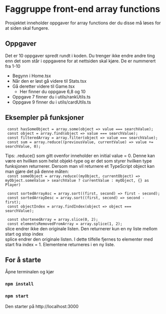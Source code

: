 # Faggruppe front-end array functions

Prosjektet inneholder oppgaver for array functions der du
disse må løses for at siden skal fungere.

## Oppgaver
Det er 10 oppgaver spredt rundt i koden. Du trenger ikke endre andre ting
enn det som står i oppgavene for at nettsiden skal kjøre. De er nummerert fra 
1-10

- Begynn i Home.tsx
- Når den er løst gå videre til Stats.tsx
- Gå deretter videre til Game.tsx
    - Her finner du oppgave 6,8 og 10
- Oppgave 7 finner du i utils/rankUtils.ts
- Oppgave 9 finner du i utils/cardUtils.ts

## Eksempler på funksjoner

``` const hasSomeObject = array.some(object => value === searchValue);```  
``` const object = array.find(object => value === searchValue);```  
``` const filteredArray = array.filter(object => value === searchValue);```  
``` const sum = array.reduce((previousValue, currentValue) => value += searchValue, 0);```  

Tips: .reduce() som gitt ovenfor inneholder en initial value = 0. Denne kan være en hvilken
som helst objekt-type og er det som styrer hvilken type funksjonen returnerer. 
Dersom man vil returnere et TypeScript object kan man gjøre det på denne måten:  
``` const someObject = array.reduce((myObject, currentObject) => myObject.someValue > searchValue ? currentValue : myObject, {} as Player)```  

``` const sortedArrayAsc = array.sort((first, second) => first - second);```  
``` const sortedArrayDesc = array.sort((first, second) => second - first);```  
``` const objectIndex = array.findIndex(object => object === searchValue);```  

``` const shortenedArray = array.slice(0, 2);```  
``` const elementsRemovedFromArray = array.splice(1, 2);```  
slice endrer ikke den originale listen. Den returnerer kun en ny liste mellom start og stop index  
splice endrer den originale listen. I dette tilfelle fjernes to elementer med start fra index = 1.
Elementene returneres i en ny liste.   

## For å starte
Åpne terminalen og kjør
### `npm install`
### `npm start`

Den starter på http://localhost:3000

